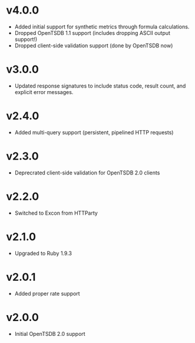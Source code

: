 # v4.0.0
- Added initial support for synthetic metrics through formula calculations.
- Dropped OpenTSDB 1.1 support (includes dropping ASCII output support!)
- Dropped client-side validation support (done by OpenTSDB now)

# v3.0.0
- Updated response signatures to include status code, result count, and explicit error messages.

# v2.4.0
- Added multi-query support (persistent, pipelined HTTP requests)

# v2.3.0
- Deprecrated client-side validation for OpenTSDB 2.0 clients

# v2.2.0
- Switched to Excon from HTTParty

# v2.1.0
- Upgraded to Ruby 1.9.3

# v2.0.1
- Added proper rate support

# v2.0.0
- Initial OpenTSDB 2.0 support